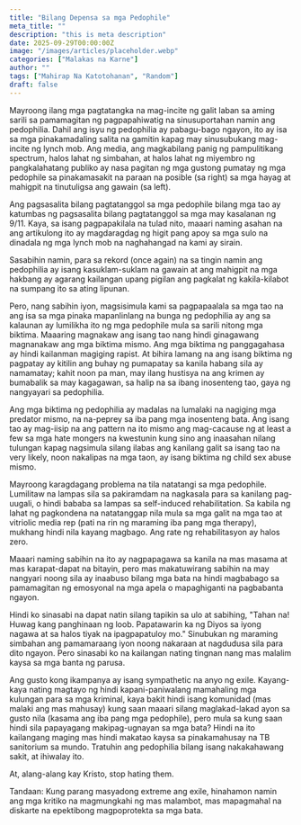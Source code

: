 ```yaml
---
title: "Bilang Depensa sa mga Pedophile"
meta_title: ""
description: "this is meta description"
date: 2025-09-29T00:00:00Z
image: "/images/articles/placeholder.webp"
categories: ["Malakas na Karne"]
author: ""
tags: ["Mahirap Na Katotohanan", "Random"]
draft: false
---
```


Mayroong ilang mga pagtatangka na mag-incite ng galit laban sa aming sarili sa pamamagitan ng pagpapahiwatig na sinusuportahan namin ang pedophilia. Dahil ang isyu ng pedophilia ay pabagu-bago ngayon, ito ay isa sa mga pinakamadaling salita na gamitin kapag may sinusubukang mag-incite ng lynch mob. Ang media, ang magkabilang panig ng pampulitikang spectrum, halos lahat ng simbahan, at halos lahat ng miyembro ng pangkalahatang publiko ay nasa pagitan ng mga gustong pumatay ng mga pedophile sa pinakamasakit na paraan na posible (sa right) sa mga hayag at mahigpit na tinutuligsa ang gawain (sa left).  
  
Ang pagsasalita bilang pagtatanggol sa mga pedophile bilang mga tao ay katumbas ng pagsasalita bilang pagtatanggol sa mga may kasalanan ng 9/11. Kaya, sa isang pagpapakilala na tulad nito, maaari naming asahan na ang artikulong ito ay magdaragdag ng higit pang apoy sa mga sulo na dinadala ng mga lynch mob na naghahangad na kami ay sirain.  
  
Sasabihin namin, para sa rekord (once again) na sa tingin namin ang pedophilia ay isang kasuklam-suklam na gawain at ang mahigpit na mga hakbang ay agarang kailangan upang pigilan ang pagkalat ng kakila-kilabot na sumpang ito sa ating lipunan.  
  
Pero, nang sabihin iyon, magsisimula kami sa pagpapaalala sa mga tao na ang isa sa mga pinaka mapanlinlang na bunga ng pedophilia ay ang sa kalaunan ay lumilikha ito ng mga pedophile mula sa sarili nitong mga biktima. Maaaring magnakaw ang isang tao nang hindi ginagawang magnanakaw ang mga biktima mismo. Ang mga biktima ng panggagahasa ay hindi kailanman magiging rapist. At bihira lamang na ang isang biktima ng pagpatay ay kitilin ang buhay ng pumapatay sa kanila habang sila ay namamatay; kahit noon pa man, may ilang hustisya na ang krimen ay bumabalik sa may kagagawan, sa halip na sa ibang inosenteng tao, gaya ng nangyayari sa pedophilia.  
  
Ang mga biktima ng pedophilia ay madalas na lumalaki na nagiging mga predator mismo, na na-peprey sa iba pang mga inosenteng bata. Ang isang tao ay mag-iisip na ang pattern na ito mismo ang mag-cacause ng at least a few sa mga hate mongers na kwestunin kung sino ang inaasahan nilang tulungan kapag nagsimula silang ilabas ang kanilang galit sa isang tao na very likely, noon nakalipas na mga taon, ay isang biktima ng child sex abuse mismo.  
  
Mayroong karagdagang problema na tila natatangi sa mga pedophile. Lumilitaw na lampas sila sa pakiramdam na nagkasala para sa kanilang pag-uugali, o hindi bababa sa lampas sa self-induced rehabilitation. Sa kabila ng lahat ng pagkondena na natatanggap nila mula sa mga galit na mga tao at vitriolic media rep (pati na rin ng maraming iba pang mga therapy), mukhang hindi nila kayang magbago. Ang rate ng rehabilitasyon ay halos zero.  
  
Maaari naming sabihin na ito ay nagpapagawa sa kanila na mas masama at mas karapat-dapat na bitayin, pero mas makatuwirang sabihin na may nangyari noong sila ay inaabuso bilang mga bata na hindi magbabago sa pamamagitan ng emosyonal na mga apela o mapaghiganti na pagbabanta ngayon.  
  
Hindi ko sinasabi na dapat natin silang tapikin sa ulo at sabihing, "Tahan na! Huwag kang panghinaan ng loob. Papatawarin ka ng Diyos sa iyong nagawa at sa halos tiyak na ipagpapatuloy mo." Sinubukan ng maraming simbahan ang pamamaraang iyon noong nakaraan at nagdudusa sila para dito ngayon. Pero sinasabi ko na kailangan nating tingnan nang mas malalim kaysa sa mga banta ng parusa.  
  
Ang gusto kong ikampanya ay isang sympathetic na anyo ng exile. Kayang-kaya nating magtayo ng hindi kapani-paniwalang mamahaling mga kulungan para sa mga kriminal, kaya bakit hindi isang komunidad (mas malaki ang mas mahusay) kung saan maaari silang maglakad-lakad ayon sa gusto nila (kasama ang iba pang mga pedophile), pero mula sa kung saan hindi sila papayagang makipag-ugnayan sa mga bata? Hindi na ito kailangang maging mas hindi makatao kaysa sa pinakamahusay na TB sanitorium sa mundo. Tratuhin ang pedophilia bilang isang nakakahawang sakit, at ihiwalay ito.  
  
At, alang-alang kay Kristo, stop hating them.  
  
Tandaan: Kung parang masyadong extreme ang exile, hinahamon namin ang mga kritiko na magmungkahi ng mas malambot, mas mapagmahal na diskarte na epektibong magpoprotekta sa mga bata.
